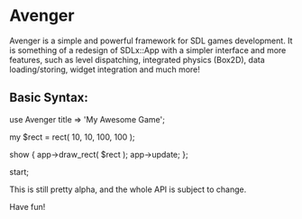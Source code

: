 Avenger
=======

Avenger is a simple and powerful framework for SDL games development.
It is something of a redesign of SDLx::App with a simpler interface
and more features, such as level dispatching, integrated physics (Box2D),
data loading/storing, widget integration and much more!

Basic Syntax:
-------------

  use Avenger title => 'My Awesome Game';

  my $rect = rect( 10, 10, 100, 100 );

  show {
      app->draw_rect( $rect );
      app->update;
  };

  start;


This is still pretty alpha, and the whole API is subject to change.

Have fun!
